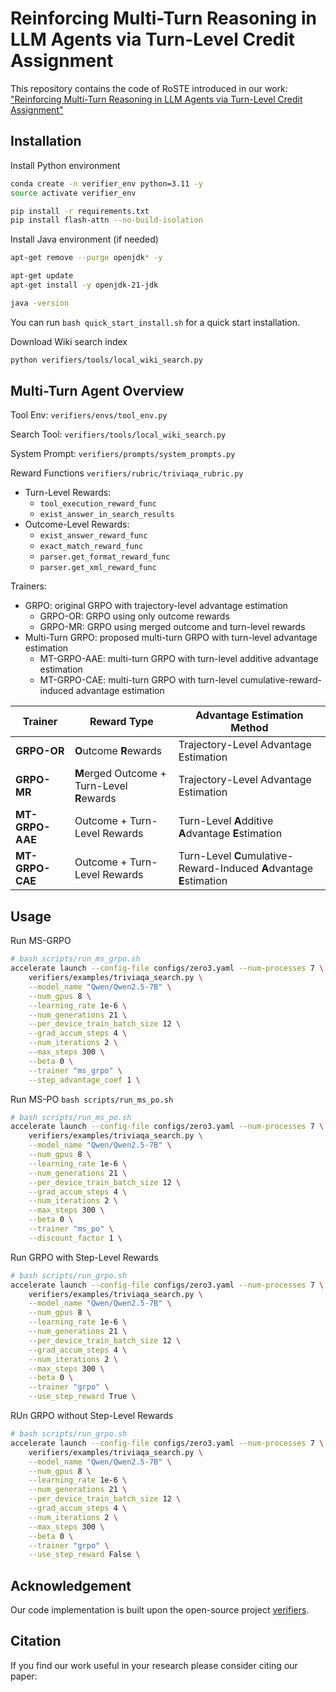 # Reinforcing Multi-Turn Reasoning in LLM Agents via Turn-Level Credit Assignment

This repository contains the code of RoSTE introduced in our work: ["Reinforcing Multi-Turn Reasoning in LLM Agents via Turn-Level Credit Assignment"]()

## Installation

Install Python environment
```bash
conda create -n verifier_env python=3.11 -y
source activate verifier_env

pip install -r requirements.txt
pip install flash-attn --no-build-isolation
```

Install Java environment (if needed)
```bash
apt-get remove --purge openjdk* -y

apt-get update
apt-get install -y openjdk-21-jdk

java -version
```

You can run `bash quick_start_install.sh` for a quick start installation.

Download Wiki search index 
```bash
python verifiers/tools/local_wiki_search.py
```

## Multi-Turn Agent Overview

Tool Env: `verifiers/envs/tool_env.py`

Search Tool: `verifiers/tools/local_wiki_search.py`

System Prompt: `verifiers/prompts/system_prompts.py`

Reward Functions `verifiers/rubric/triviaqa_rubric.py`
- Turn-Level Rewards:
    - `tool_execution_reward_func`
    - `exist_answer_in_search_results`
- Outcome-Level Rewards:
    - `exist_answer_reward_func`
    - `exact_match_reward_func`
    - `parser.get_format_reward_func`
    - `parser.get_xml_reward_func`

Trainers:
- GRPO: original GRPO with trajectory-level advantage estimation 
    - GRPO-OR: GRPO using only outcome rewards
    - GRPO-MR: GRPO using merged outcome and turn-level rewards 
- Multi-Turn GRPO: proposed multi-turn GRPO with turn-level advantage estimation 
    - MT-GRPO-AAE: multi-turn GRPO with turn-level additive advantage estimation 
    - MT-GRPO-CAE: multi-turn GRPO with turn-level cumulative-reward-induced advantage estimation 

| **Trainer**      | **Reward Type**                             | **Advantage Estimation Method**                                       |
|------------------|---------------------------------------------|-----------------------------------------------------------------------|
| **GRPO-OR**      | **O**utcome **R**ewards                     | Trajectory-Level Advantage Estimation                                 |
| **GRPO-MR**      | **M**erged Outcome + Turn-Level **R**ewards | Trajectory-Level Advantage Estimation                                 |
| **MT-GRPO-AAE**  | Outcome + Turn-Level Rewards                | Turn-Level **A**dditive **A**dvantage **E**stimation                  |
| **MT-GRPO-CAE**  | Outcome + Turn-Level Rewards                | Turn-Level **C**umulative-Reward-Induced **A**dvantage **E**stimation |

## Usage

Run MS-GRPO
```bash
# bash scripts/run_ms_grpo.sh
accelerate launch --config-file configs/zero3.yaml --num-processes 7 \
    verifiers/examples/triviaqa_search.py \
    --model_name "Qwen/Qwen2.5-7B" \
    --num_gpus 8 \
    --learning_rate 1e-6 \
    --num_generations 21 \
    --per_device_train_batch_size 12 \
    --grad_accum_steps 4 \
    --num_iterations 2 \
    --max_steps 300 \
    --beta 0 \
    --trainer "ms_grpo" \
    --step_advantage_coef 1 \
```

Run MS-PO `bash scripts/run_ms_po.sh`
```bash
# bash scripts/run_ms_po.sh
accelerate launch --config-file configs/zero3.yaml --num-processes 7 \
    verifiers/examples/triviaqa_search.py \
    --model_name "Qwen/Qwen2.5-7B" \
    --num_gpus 8 \
    --learning_rate 1e-6 \
    --num_generations 21 \
    --per_device_train_batch_size 12 \
    --grad_accum_steps 4 \
    --num_iterations 2 \
    --max_steps 300 \
    --beta 0 \
    --trainer "ms_po" \
    --discount_factor 1 \
```

Run GRPO with Step-Level Rewards
```bash
# bash scripts/run_grpo.sh
accelerate launch --config-file configs/zero3.yaml --num-processes 7 \
    verifiers/examples/triviaqa_search.py \
    --model_name "Qwen/Qwen2.5-7B" \
    --num_gpus 8 \
    --learning_rate 1e-6 \
    --num_generations 21 \
    --per_device_train_batch_size 12 \
    --grad_accum_steps 4 \
    --num_iterations 2 \
    --max_steps 300 \
    --beta 0 \
    --trainer "grpo" \
    --use_step_reward True \
```

RUn GRPO without Step-Level Rewards
```bash
# bash scripts/run_grpo.sh
accelerate launch --config-file configs/zero3.yaml --num-processes 7 \
    verifiers/examples/triviaqa_search.py \
    --model_name "Qwen/Qwen2.5-7B" \
    --num_gpus 8 \
    --learning_rate 1e-6 \
    --num_generations 21 \
    --per_device_train_batch_size 12 \
    --grad_accum_steps 4 \
    --num_iterations 2 \
    --max_steps 300 \
    --beta 0 \
    --trainer "grpo" \
    --use_step_reward False \
```

## Acknowledgement

Our code implementation is built upon the open-source project [verifiers](https://github.com/willccbb/verifiers).

## Citation

If you find our work useful in your research please consider citing our paper:
```

```